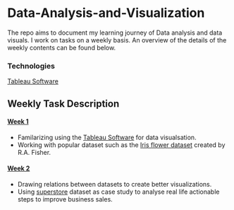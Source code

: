 <h1> Data-Analysis-and-Visualization </h1>
The repo aims to document my learning journey of Data analysis and data visuals. 
I work on tasks on a weekly basis. An overview of the details of the weekly contents can be found below.

### Technologies
[Tableau Software](https://www.tableau.com/)

## Weekly Task Description

#### [Week 1](https://github.com/safiulalam99/Data-Analysis-and-Visualization/blob/main/Week%2001.pdf) 
- Familarizing using the [Tableau Software](https://www.tableau.com/) for data visualsation.
- Working with popular dataset such as the [Iris flower dataset](https://en.wikipedia.org/wiki/Iris_flower_data_set) created by R.A. Fisher.

#### [Week 2](https://github.com/safiulalam99/Data-Analysis-and-Visualization/blob/main/Week%2002.pdf)
- Drawing relations between datasets to create better visualizations.
- Using [superstore](https://community.tableau.com/s/question/0D54T00000CWeX8SAL/sample-superstore-sales-excelxls) dataset as case study to analyse real life actionable steps to improve business sales.
